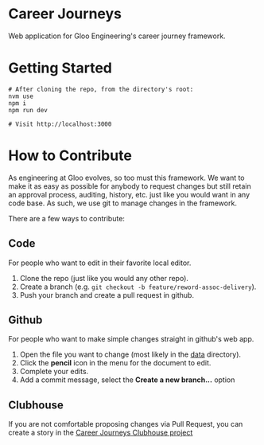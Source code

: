 # Career Journeys
Web application for Gloo Engineering's career journey framework.

# Getting Started
```
# After cloning the repo, from the directory's root:
nvm use
npm i
npm run dev

# Visit http://localhost:3000
```

# How to Contribute
As engineering at Gloo evolves, so too must this framework. We want to make it as easy as possible for anybody to request changes but still retain an approval process, auditing, history, etc. just like you would want in any code base. As such, we use git to manage changes in the framework.

There are a few ways to contribute:

## Code
For people who want to edit in their favorite local editor.
1. Clone the repo (just like you would any other repo).
2. Create a branch (e.g. `git checkout -b feature/reword-assoc-delivery`).
3. Push your branch and create a pull request in github.

## Github
For people who want to make simple changes straight in github's web app.
1. Open the file you want to change (most likely in the [data](./data) directory).
2. Click the **pencil** icon in the menu for the document to edit.
3. Complete your edits.
4. Add a commit message, select the **Create a new branch...** option

## Clubhouse
If you are not comfortable proposing changes via Pull Request, you can create a story in the [Career Journeys Clubhouse project](https://app.clubhouse.io/glooengineering/stories/space/844/career-journeys)
